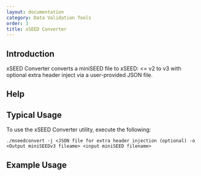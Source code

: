 ```yaml
---
layout: documentation
category: Data Validation Tools
order: 3
title: xSEED Converter
---
```


## Introduction

xSEED Converter converts a miniSEED file to xSEED: <= v2 to v3 with optional extra header inject via a user-provided JSON file.

## Help







## Typical Usage

To use the xSEED Converter utility, execute the following:

```./mseedconvert -j <JSON file for extra header injection (optional) -o <Output miniSEEDv3 fileame> <input miniSEED filename>```

## Example Usage